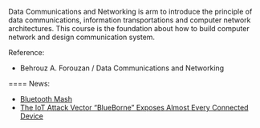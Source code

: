Data Communications and Networking is arm to introduce the principle of data communications, information transportations and computer network architectures. This course is the foundation about how to build computer network and design communication system.

Reference:
- Behrouz A. Forouzan / Data Communications and Networking

====
News:
- <a href="https://github.com/cnchenpu/data-comm/wiki/Bluetooth-Mesh"> Bluetooth Mash </a>
- <a href="https://www.armis.com/blueborne/"> The IoT Attack Vector “BlueBorne” Exposes Almost Every Connected Device </a>
